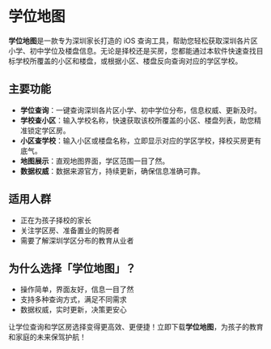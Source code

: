 # 学位地图

**学位地图**是一款专为深圳家长打造的 iOS 查询工具，帮助您轻松获取深圳各片区小学、初中学位及楼盘信息。无论是择校还是买房，您都能通过本软件快速查找目标学校所覆盖的小区和楼盘，或根据小区、楼盘反向查询对应的学区学校。

## 主要功能

- **学位查询**：一键查询深圳各片区小学、初中学位分布，信息权威、更新及时。
- **学校查小区**：输入学校名称，快速获取该校所覆盖的小区、楼盘列表，助您精准锁定学区房。
- **小区查学校**：输入小区或楼盘名称，立即显示对应的学区学校，择校买房更有底气。
- **地图展示**：直观地图界面，学区范围一目了然。
- **数据权威**：数据来源官方，持续更新，确保信息准确可靠。

## 适用人群

- 正在为孩子择校的家长
- 关注学区房、准备置业的购房者
- 需要了解深圳学区分布的教育从业者

## 为什么选择「学位地图」？

- 操作简单，界面友好，信息一目了然
- 支持多种查询方式，满足不同需求
- 数据权威，实时更新，决策更安心

让学位查询和学区房选择变得更高效、更便捷！立即下载**学位地图**，为孩子的教育和家庭的未来保驾护航！
